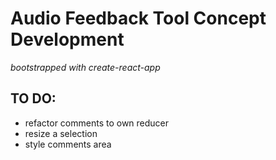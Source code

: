 # Audio Feedback Tool Concept Development

*bootstrapped with create-react-app*


## TO DO:

- refactor comments to own reducer
- resize a selection
- style comments area

